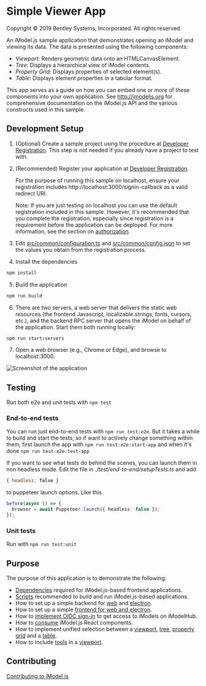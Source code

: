 # Simple Viewer App

Copyright © 2019 Bentley Systems, Incorporated. All rights reserved.

An iModel.js sample application that demonstrates opening an iModel and viewing its data. The data is presented using the following components:

* _Viewport_: Renders geometric data onto an HTMLCanvasElement.
* _Tree_: Displays a hierarchical view of iModel contents.
* _Property Grid_: Displays properties of selected element(s).
* _Table_: Displays element properties in a tabular format.

This app serves as a guide on how you can embed one or more of these components into your own application.
See http://imodeljs.org for comprehensive documentation on the iModel.js API and the various constructs used in this sample.

## Development Setup

1. (Optional) Create a sample project using the procedure at [Developer Registration](https://imodeljs.github.io/iModelJs-docs-output/getting-started/#developer-registration).  This step is not needed if you already have a project to test with.

2. (Recommended) Register your application at [Developer Registration](https://imodeljs.github.io/iModelJs-docs-output/getting-started/#developer-registration).

    For the purpose of running this sample on localhost, ensure your registration includes http://localhost:3000/signin-callback as a valid redirect URI.

    Note: If you are just testing on localhost you can use the default registration included in this sample. However, it's recommended that you complete the registration, especially since registration is a requirement before the application can be deployed. For more information, see the section on [authorization](https://imodeljs.github.io/iModelJs-docs-output/learning/common/accesstoken/).

3. Edit [src/common/configuration.ts](./src/common/configuration.ts) and [src/common/config.json](./src/common/config.json) to set the values you obtain from the registration process.

4. Install the dependencies

  ```sh
  npm install
  ```

5. Build the application

  ```sh
  npm run build
  ```

6. There are two servers, a web server that delivers the static web resources (the frontend Javascript, localizable strings, fonts, cursors, etc.), and the backend RPC server that opens the iModel on behalf of the application. Start them both running locally:

  ```sh
  npm run start:servers
  ```

7. Open a web browser (e.g., Chrome or Edge), and browse to localhost:3000.

[//]: # (Commented out until Electron version fixed. Note: The Electron version is meant to run on desktops, but will currently not work within a virtual machine.)

![Screenshot of the application](./docs/header.png)

## Testing

Run both e2e and unit tests with `npm test`

### End-to-end tests

You can run just end-to-end tests with `npm run test:e2e`. But it takes a while
to build and start the tests, so if want to actively change something within them,
first launch the app with `npm run test:e2e:start-app` and when it's done `npm run test:e2e:test-app`

If you want to see what tests do behind the scenes, you can launch them in non
headless mode. Edit the file in *./test/end-to-end/setupTests.ts* and add

```js
{ headless: false }
```

to puppeteer launch options. Like this

```ts
before(async () => {
  browser = await Puppeteer.launch({ headless: false });
});
```

### Unit tests

Run with `npm run test:unit`

## Purpose

The purpose of this application is to demonstrate the following:

* [Dependencies](./package.json) required for iModel.js-based frontend applications.
* [Scripts](./package.json) recommended to build and run iModel.js-based applications.
* How to set up a simple backend for
  [web](./src/backend/web/main.ts) and
  [electron](./src/backend/electron/main.ts).
* How to set up a simple [frontend for web and electron](./src/frontend/api/SimpleViewerApp.ts).
* How to [implement OIDC sign-in](./docs/oidc.md) to get access to iModels on iModelHub.
* How to [consume](./src/frontend/components/App.tsx) iModel.js React components.
* How to implement unified selection between a
  [viewport](./src/frontend/components/Viewport.tsx),
  [tree](./src/frontend/components/Tree.tsx),
  [property grid](./src/frontend/components/Properties.tsx) and a
  [table](./src/frontend/components/Table.tsx).
* How to include
  [tools](./src/frontend/components/Toolbar.tsx) in a
  [viewport](./src/frontend/components/Viewport.tsx).

## Contributing

[Contributing to iModel.js](https://github.com/imodeljs/imodeljs/blob/master/CONTRIBUTING.md)
